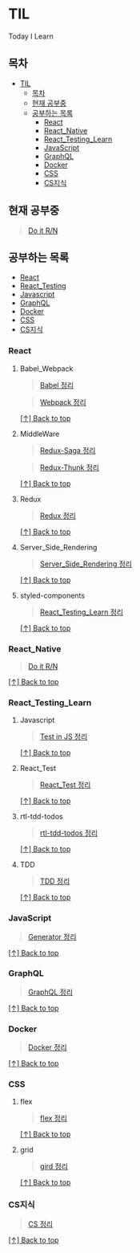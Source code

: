 # TIL

Today I Learn

## 목차

- [TIL](#til)
  - [목차](#목차)
  - [현재 공부중](#현재-공부중)
  - [공부하는 목록](#공부하는-목록)
    - [React](#react)
    - [React_Native](#react_native)
    - [React_Testing_Learn](#react_testing_learn)
    - [JavaScript](#javascript)
    - [GraphQL](#graphql)
    - [Docker](#docker)
    - [CSS](#css)
    - [CS지식](#cs지식)

## 현재 공부중

> [Do it R/N](./React_Native/Do_it_Book/README.md)

## 공부하는 목록

- [React](./React)
- [React_Testing](./React_Testing_Learn)
- [Javascript](./JavaScript)
- [GraphQL](./GraphQL)
- [Docker](./Docker)
- [CSS](./CSS)
- [CS지식](./CS지식)

### React

1. Babel_Webpack

   > [Babel 정리](./React/Babel_Webpack/README.md)

   > [Webpack 정리](./React/Babel_Webpack/README.md)

   [[↑] Back to top](#%EB%AA%A9%EC%B0%A8)

2. MiddleWare

   > [Redux-Saga 정리](./React/MiddleWare/redux-saga/README.md)

   > [Redux-Thunk 정리](./React/MiddleWare/미들웨어%20직접%20만들어보기/README.md)

   [[↑] Back to top](#%EB%AA%A9%EC%B0%A8)

3. Redux

   > [Redux 정리](./React/Redux/README.md)

   [[↑] Back to top](#%EB%AA%A9%EC%B0%A8)

4. Server_Side_Rendering

   > [Server_Side_Rendering 정리](./React/Server_Side_Rendering/README.md)

   [[↑] Back to top](#%EB%AA%A9%EC%B0%A8)

5. styled-components

   > [React_Testing_Learn 정리](./React/../React_Testing_Learn/JavaScript/README.md)

   [[↑] Back to top](#%EB%AA%A9%EC%B0%A8)

### React_Native

> [Do it R/N](./React_Native/Do_it_Book/README.md)

[[↑] Back to top](#%EB%AA%A9%EC%B0%A8)

### React_Testing_Learn

1. Javascript

   > [Test in JS 정리](./React_Testing_Learn/JavaScript/README.md)

   [[↑] Back to top](#%EB%AA%A9%EC%B0%A8)

2. React_Test

   > [React_Test 정리](./React_Testing_Learn/React_Test/README.md)

   [[↑] Back to top](#%EB%AA%A9%EC%B0%A8)

3. rtl-tdd-todos

   > [rtl-tdd-todos 정리](./React_Testing_Learn/rtl-tdd-todos/README.md)

   [[↑] Back to top](#%EB%AA%A9%EC%B0%A8)

4. TDD

   > [TDD 정리](./React_Testing_Learn/TDD/README.md)

   [[↑] Back to top](#%EB%AA%A9%EC%B0%A8)

### JavaScript

> [Generator 정리](./JavaScript/README.md)

[[↑] Back to top](#%EB%AA%A9%EC%B0%A8)

### GraphQL

> [GraphQL 정리](./GraphQL/README.md)

[[↑] Back to top](#%EB%AA%A9%EC%B0%A8)

### Docker

> [Docker 정리](./Docker/README.md)

[[↑] Back to top](#%EB%AA%A9%EC%B0%A8)

### CSS

1. flex

   > [flex 정리](./CSS/flex/README.md)

   [[↑] Back to top](#%EB%AA%A9%EC%B0%A8)

2. grid

   > [gird 정리](./CSS/grid_표만들기/README.md)

   [[↑] Back to top](#%EB%AA%A9%EC%B0%A8)

### CS지식

> [CS 정리](./CS지식/Computer%20Science/README.MD)

[[↑] Back to top](#%EB%AA%A9%EC%B0%A8)

